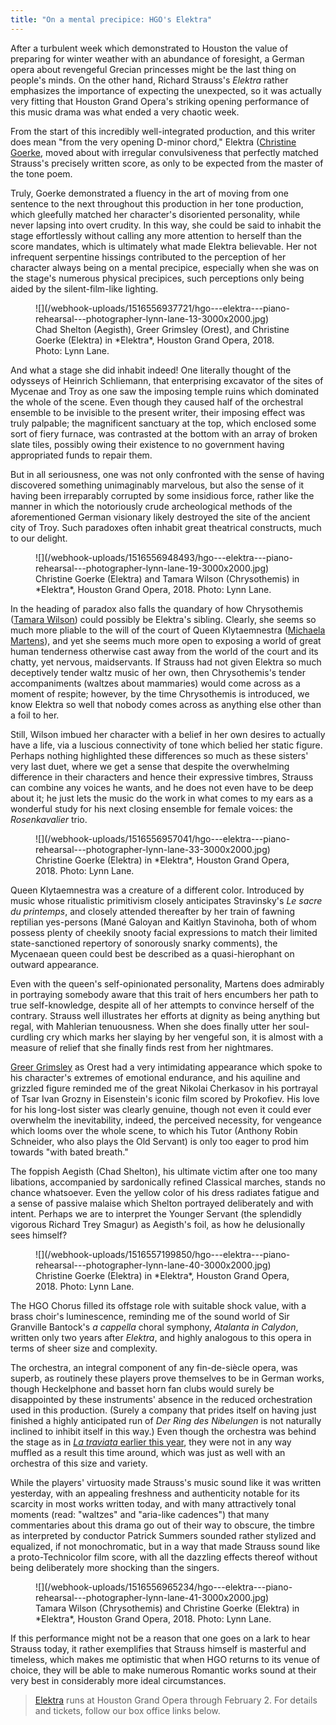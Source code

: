 ```yaml
---
title: "On a mental precipice: HGO's Elektra"
---
```


After a turbulent week which demonstrated to Houston the value of preparing for winter weather with an abundance of foresight, a German opera about revengeful Grecian princesses might be the last thing on people's minds. On the other hand, Richard Strauss's *Elektra* rather emphasizes the importance of expecting the unexpected, so it was actually very fitting that Houston Grand Opera's striking opening performance of this music drama was what ended a very chaotic week. 

From the start of this incredibly well-integrated production, and this writer does mean "from the very opening D-minor chord," Elektra ([Christine Goerke](/talking-with-singers-christine-goerke/), moved about with irregular convulsiveness that perfectly matched Strauss's precisely written score, as only to be expected from the master of the tone poem. 

Truly, Goerke demonstrated a fluency in the art of moving from one sentence to the next throughout this production in her tone production, which gleefully matched her character's disoriented personality, while never lapsing into overt crudity. In this way, she could be said to inhabit the stage effortlessly without calling any more attention to herself than the score mandates, which is ultimately what made Elektra believable. Her not infrequent serpentine hissings contributed to the perception of her character always being on a mental precipice, especially when she was on the stage's numerous physical precipices, such perceptions only being aided by the silent-film-like lighting.

<figure data-type="image">
![](/webhook-uploads/1516556937721/hgo---elektra---piano-rehearsal---photographer-lynn-lane-13-3000x2000.jpg)
<figcaption>Chad Shelton (Aegisth), Greer Grimsley (Orest), and Christine Goerke (Elektra) in *Elektra*, Houston Grand Opera, 2018. Photo: Lynn Lane.</figcaption>
</figure>

And what a stage she did inhabit indeed! One literally thought of the odysseys of Heinrich Schliemann, that enterprising excavator of the sites of Mycenae and Troy as one saw the imposing temple ruins which dominated the whole of the scene. Even though they caused half of the orchestral ensemble to be invisible to the present writer, their imposing effect was truly palpable; the magnificent sanctuary at the top, which enclosed some sort of fiery furnace, was contrasted at the bottom with an array of broken slate tiles, possibly owing their existence to no government having appropriated funds to repair them.  

But in all seriousness, one was not only confronted with the sense of having discovered something unimaginably marvelous, but also the sense of it having been irreparably corrupted by some insidious force, rather like the manner in which the notoriously crude archeological methods of the aforementioned German visionary likely destroyed the site of the ancient city of Troy. Such paradoxes often inhabit great theatrical constructs, much to our delight.

<figure data-type="image">
![](/webhook-uploads/1516556948493/hgo---elektra---piano-rehearsal---photographer-lynn-lane-19-3000x2000.jpg)
<figcaption>Christine Goerke (Elektra) and Tamara Wilson (Chrysothemis) in *Elektra*, Houston Grand Opera, 2018. Photo: Lynn Lane.</figcaption>
</figure>

In the heading of paradox also falls the quandary of how Chrysothemis ([Tamara Wilson](/scene/people/tamara-wilson/)) could possibly be Elektra's sibling. Clearly, she seems so much more pliable to the will of the court of Queen Klytaemnestra ([Michaela Martens](/scene/people/michaela-martens/)), and yet she seems much more open to exposing a world of great human tenderness otherwise cast away from the world of the court and its chatty, yet nervous, maidservants. If Strauss had not given Elektra so much deceptively tender waltz music of her own, then Chrysothemis's tender accompaniments (waltzes about mammaries) would come across as a moment of respite; however, by the time Chrysothemis is introduced, we know Elektra so well that nobody comes across as anything else other than a foil to her. 

Still, Wilson imbued her character with a belief in her own desires to actually have a life, via a luscious connectivity of tone which belied her static figure. Perhaps nothing highlighted these differences so much as these sisters' very last duet, where we get a sense that despite the overwhelming difference in their characters and hence their expressive timbres, Strauss can combine any voices he wants, and he does not even have to be deep about it; he just lets the music do the work in what comes to my ears as a wonderful study for his next closing ensemble for female voices: the *Rosenkavalier* trio.

<figure data-type="image">
![](/webhook-uploads/1516556957041/hgo---elektra---piano-rehearsal---photographer-lynn-lane-33-3000x2000.jpg)
<figcaption>Christine Goerke (Elektra) in *Elektra*, Houston Grand Opera, 2018. Photo: Lynn Lane.</figcaption>
</figure>

Queen Klytaemnestra was a creature of a different color. Introduced by music whose ritualistic primitivism closely anticipates Stravinsky's *Le sacre du printemps*, and closely attended thereafter by her train of fawning reptilian yes-persons (Mané Galoyan and Kaitlyn Stavinoha, both of whom possess plenty of cheekily snooty facial expressions to match their limited state-sanctioned repertory of sonorously snarky comments), the Mycenaean queen could best be described as a quasi-hierophant on outward appearance. 

Even with the queen's self-opinionated personality, Martens does admirably in portraying somebody aware that this trait of hers encumbers her path to true self-knowledge, despite all of her attempts to convince herself of the contrary. Strauss well illustrates her efforts at dignity as being anything but regal, with Mahlerian tenuousness. When she does finally utter her soul-curdling cry which marks her slaying by her vengeful son, it is almost with a measure of relief that she finally finds rest from her nightmares.

[Greer Grimsley](/scene/people/greer-grimsley/) as Orest had a very intimidating appearance which spoke to his character's extremes of emotional endurance, and his aquiline and grizzled figure reminded me of the great Nikolai Cherkasov in his portrayal of Tsar Ivan Grozny in Eisenstein's iconic film scored by Prokofiev. His love for his long-lost sister was clearly genuine, though not even it could ever overwhelm the inevitability, indeed, the perceived necessity, for vengeance which looms over the whole scene, to which his Tutor (Anthony Robin Schneider, who also plays the Old Servant) is only too eager to prod him towards "with bated breath." 

The foppish Aegisth (Chad Shelton), his ultimate victim after one too many libations, accompanied by sardonically refined Classical marches, stands no chance whatsoever. Even the yellow color of his dress radiates fatigue and a sense of passive malaise which Shelton portrayed deliberately and with intent. Perhaps we are to interpret the Younger Servant (the splendidly vigorous Richard Trey Smagur) as Aegisth's foil, as how he delusionally sees himself?

<figure data-type="image">
![](/webhook-uploads/1516557199850/hgo---elektra---piano-rehearsal---photographer-lynn-lane-40-3000x2000.jpg)
<figcaption>Christine Goerke (Elektra) in *Elektra*, Houston Grand Opera, 2018. Photo: Lynn Lane.</figcaption>
</figure>

The HGO Chorus filled its offstage role with suitable shock value, with a brass choir's luminescence, reminding me of the sound world of Sir Granville Bantock's *a cappella* choral symphony, *Atalanta in Calydon*, written only two years after *Elektra*, and highly analogous to this opera in terms of sheer size and complexity. 

The orchestra, an integral component of any fin-de-siècle opera, was superb, as routinely these players prove themselves to be in German works, though Heckelphone and basset horn fan clubs would surely be disappointed by these instruments' absence in the reduced orchestration used in this production. (Surely a company that prides itself on having just finished a highly anticipated run of *Der Ring des Nibelungen* is not naturally inclined to inhibit itself in this way.) Even though the orchestra was behind the stage as in [*La traviata* earlier this year](/la-traviata-shows-houston-how-to-arise/), they were not in any way muffled as a result this time around, which was just as well with an orchestra of this size and variety. 

While the players' virtuosity made Strauss's music sound like it was written yesterday, with an appealing freshness and authenticity notable for its scarcity in most works written today, and with many attractively tonal moments (read: "waltzes" and "aria-like cadences") that many commentaries about this drama go out of their way to obscure, the timbre as interpreted by conductor Patrick Summers sounded rather stylized and equalized, if not monochromatic, but in a way that made Strauss sound like a proto-Technicolor film score, with all the dazzling effects thereof without being deliberately more shocking than the singers. 

<figure data-type="image">
![](/webhook-uploads/1516556965234/hgo---elektra---piano-rehearsal---photographer-lynn-lane-41-3000x2000.jpg)
<figcaption>Tamara Wilson (Chrysothemis) and Christine Goerke (Elektra) in *Elektra*, Houston Grand Opera, 2018. Photo: Lynn Lane.</figcaption>
</figure>

If this performance might not be a reason that one goes on a lark to hear Strauss today, it rather exemplifies that Strauss himself is masterful and timeless, which makes me optimistic that when HGO returns to its venue of choice, they will be able to make numerous Romantic works sound at their very best in considerably more ideal circumstances.

>[Elektra](https://www.houstongrandopera.org/elektra) runs at Houston Grand Opera through February 2. For details and tickets, follow our box office links below.
